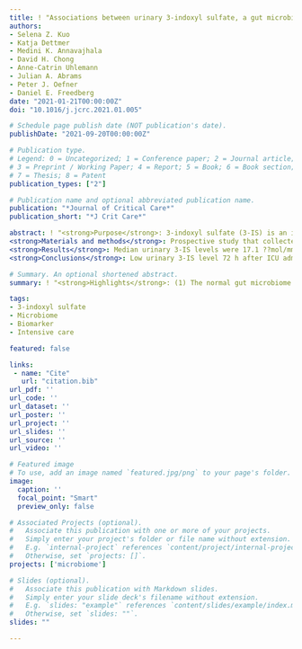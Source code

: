 ```yaml
---
title: ! "Associations between urinary 3-indoxyl sulfate, a gut microbiome-derived biomarker, and patient outcomes after intensive care unit admission"
authors:
- Selena Z. Kuo
- Katja Dettmer
- Medini K. Annavajhala
- David H. Chong
- Anne-Catrin Uhlemann
- Julian A. Abrams
- Peter J. Oefner
- Daniel E. Freedberg
date: "2021-01-21T00:00:00Z"
doi: "10.1016/j.jcrc.2021.01.005"

# Schedule page publish date (NOT publication's date).
publishDate: "2021-09-20T00:00:00Z"

# Publication type.
# Legend: 0 = Uncategorized; 1 = Conference paper; 2 = Journal article;
# 3 = Preprint / Working Paper; 4 = Report; 5 = Book; 6 = Book section;
# 7 = Thesis; 8 = Patent
publication_types: ["2"]

# Publication name and optional abbreviated publication name.
publication: "*Journal of Critical Care*"
publication_short: "*J Crit Care*"

abstract: ! "<strong>Purpose</strong>: 3-indoxyl sulfate (3-IS) is an indole metabolism byproduct produced by commensal gut bacteria and excreted in the urine; low urinary 3-IS has been associated with increased mortality in bone marrow transplant recipients. This study investigated urinary 3-IS and patient outcomes in the ICU.  
<strong>Materials and methods</strong>: Prospective study that collected urine samples, rectal swabs, and clinical data on 78 adult ICU patients at admission and again 72 h later. Urine was analyzed for 3-IS by mass spectrometry.  
<strong>Results</strong>: Median urinary 3-IS levels were 17.1 ??mol/mmol creatinine (IQR 9.5 to 26.2) at admission and 15.6 (IQR 4.2 to 30.7) 72 h later. 22% of patients had low 3-IS (???6.9 ??mol/mmol) on ICU admission and 28% after 72 h. Low 3-IS at 72 h was associated with fewer ICU-free days (22.5 low versus 26 high, p = 0.03) and with death during one year of follow-up (36% low versus 9% high 3-IS, p < 0.01); there was no detectable difference in 30-day mortality (18% low versus 5% high, p = 0.07).  
<strong>Conclusions</strong>: Low urinary 3-IS level 72 h after ICU admission was associated with fewer ICU-free days and with increased one-year but not 30-day mortality. Further studies should investigate urinary 3-IS as an ICU biomarker."

# Summary. An optional shortened abstract.
summary: ! "<strong>Highlights</strong>: (1) The normal gut microbiome is disrupted in patients who are critically ill. (2) 3-indoxyl sulfate is a gut bacteria byproduct that is excreted in the urine. (3) Evaluate urine 3-indoxyl sulfate as a gut-specific biomarker in the ICU population."

tags:
- 3-indoxyl sulfate
- Microbiome
- Biomarker
- Intensive care

featured: false

links:
 - name: "Cite"
   url: "citation.bib"
url_pdf: ''
url_code: ''
url_dataset: ''
url_poster: ''
url_project: ''
url_slides: ''
url_source: ''
url_video: ''

# Featured image
# To use, add an image named `featured.jpg/png` to your page's folder. 
image:
  caption: ''
  focal_point: "Smart"
  preview_only: false

# Associated Projects (optional).
#   Associate this publication with one or more of your projects.
#   Simply enter your project's folder or file name without extension.
#   E.g. `internal-project` references `content/project/internal-project/index.md`.
#   Otherwise, set `projects: []`.
projects: ['microbiome']

# Slides (optional).
#   Associate this publication with Markdown slides.
#   Simply enter your slide deck's filename without extension.
#   E.g. `slides: "example"` references `content/slides/example/index.md`.
#   Otherwise, set `slides: ""`.
slides: ""

---
```

